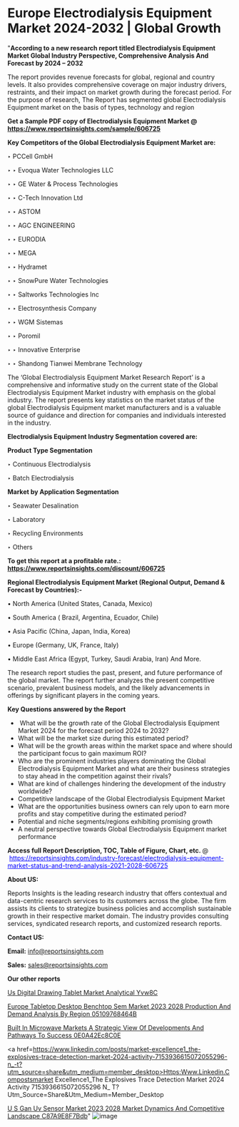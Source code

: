 # Europe Electrodialysis Equipment Market 2024-2032 | Global Growth

"<strong>According to a new research report titled Electrodialysis Equipment Market Global Industry Perspective, Comprehensive Analysis And Forecast by 2024 – 2032</strong>

The report provides revenue forecasts for global, regional and country levels. It also provides comprehensive coverage on major industry drivers, restraints, and their impact on market growth during the forecast period. For the purpose of research, The Report has segmented global Electrodialysis Equipment market on the basis of types, technology and region

<strong>Get a Sample PDF copy of Electrodialysis Equipment Market </strong><strong>@<a href=https://www.reportsinsights.com/sample/606725 style=color:#0000ff;> https://www.reportsinsights.com/sample/606725</a></strong></font>

<strong>Key Competitors of the Global Electrodialysis Equipment Market are:</strong>

‣ PCCell GmbH

‣ 
‣ Evoqua Water Technologies LLC

‣ 
‣ GE Water & Process Technologies

‣ 
‣ C-Tech Innovation Ltd

‣ 
‣ ASTOM

‣ 
‣ AGC ENGINEERING

‣ 
‣ EURODIA

‣ 
‣ MEGA

‣ 
‣ Hydramet

‣ 
‣ SnowPure Water Technologies

‣ 
‣ Saltworks Technologies Inc

‣ 
‣ Electrosynthesis Company

‣ 
‣ WGM Sistemas

‣ 
‣ Poromil

‣ 
‣ Innovative Enterprise

‣ 
‣ Shandong Tianwei Membrane Technology

The ‘Global Electrodialysis Equipment Market Research Report’ is a comprehensive and informative study on the current state of the Global Electrodialysis Equipment Market industry with emphasis on the global industry. The report presents key statistics on the market status of the global Electrodialysis Equipment market manufacturers and is a valuable source of guidance and direction for companies and individuals interested in the industry.

<strong>Electrodialysis Equipment Industry Segmentation covered are:</strong>

<strong>Product Type Segmentation</strong>

‣    Continuous Electrodialysis

‣ Batch Electrodialysis

<strong>Market by Application Segmentation</strong>

‣   Seawater Desalination

‣ Laboratory

‣ Recycling Environments

‣ Others

<strong>To get this report at a profitable rate.: <a href=https://www.reportsinsights.com/discount/606725 style=color:#0000ff;>https://www.reportsinsights.com/discount/606725</a></strong></font>

<strong>Regional Electrodialysis Equipment Market (Regional Output, Demand &amp; Forecast by Countries):-</strong>

• North America (United States, Canada, Mexico)

• South America ( Brazil, Argentina, Ecuador, Chile)

• Asia Pacific (China, Japan, India, Korea)

• Europe (Germany, UK, France, Italy)

• Middle East Africa (Egypt, Turkey, Saudi Arabia, Iran) And More.

The research report studies the past, present, and future performance of the global market. The report further analyzes the present competitive scenario, prevalent business models, and the likely advancements in offerings by significant players in the coming years.

<strong>Key Questions answered by the Report</strong>
<ul>
  <li> What will be the growth rate of the Global Electrodialysis Equipment Market 2024 for the forecast period 2024 to 2032?</li>
  <li>What will be the market size during this estimated period?</li>
  <li>What will be the growth areas within the market space and where should the participant focus to gain maximum ROI?</li>
  <li>Who are the prominent industries players dominating the Global Electrodialysis Equipment Market and what are their business strategies to stay ahead in the competition against their rivals?</li>
  <li>What are kind of challenges hindering the development of the industry worldwide?</li>
  <li>Competitive landscape of the Global Electrodialysis Equipment Market</li>
  <li>What are the opportunities business owners can rely upon to earn more profits and stay competitive during the estimated period?</li>
  <li>Potential and niche segments/regions exhibiting promising growth</li>
  <li>A neutral perspective towards Global Electrodialysis Equipment market performance</li>
</ul>
<strong>Access full Report Description, TOC, Table of Figure, Chart, etc. </strong>@  <a href=https://reportsinsights.com/industry-forecast/electrodialysis-equipment-market-status-and-trend-analysis-2021-2028-606725 style=color:#0000ff;>https://reportsinsights.com/industry-forecast/electrodialysis-equipment-market-status-and-trend-analysis-2021-2028-606725</a></font>

<strong><strong>About US</strong>:</strong>

Reports Insights is the leading research industry that offers contextual and data-centric research services to its customers across the globe. The firm assists its clients to strategize business policies and accomplish sustainable growth in their respective market domain. The industry provides consulting services, syndicated research reports, and customized research reports.

<strong>Contact US:</strong>

<p class=""""><b>Email:</b> <a href=mailto:info@reportsinsights.com>info@reportsinsights.com</a></p>
<p class=""""><b>Sales:</b> <a href=mailto:sales@reportsinsights.com>sales@reportsinsights.com</a></p>

<strong>Our other reports</strong>

<a href=https://www.linkedin.com/pulse/us-digital-drawing-tablet-market-analytical-yvw8c/>Us Digital Drawing Tablet Market Analytical Yvw8C</a>

<a href=https://medium.com/@shreyaw909/europe-tabletop-desktop-benchtop-sem-market-2023-2028-production-and-demand-analysis-by-region-05109768464b>Europe Tabletop Desktop Benchtop Sem Market 2023 2028 Production And Demand Analysis By Region 05109768464B</a>

<a href=https://medium.com/@reportsinsights.aj/built-in-microwave-markets-a-strategic-view-of-developments-and-pathways-to-success-0e0a42ec8c0e>Built In Microwave Markets A Strategic View Of Developments And Pathways To Success 0E0A42Ec8C0E</a>

<a href=https://www.linkedin.com/posts/market-excellence1_the-explosives-trace-detection-market-2024-activity-7153936615072055296-n_-t?utm_source=share&utm_medium=member_desktop>Https:Www.Linkedin.Compostsmarket Excellence1_The Explosives Trace Detection Market 2024 Activity 7153936615072055296 N_ T?Utm_Source=Share&Utm_Medium=Member_Desktop</a>

<a href=https://medium.com/@reportsinsights23/u-s-gan-uv-sensor-market-2023-2028-market-dynamics-and-competitive-landscape-c87a9e8f7bdb>U S Gan Uv Sensor Market 2023 2028 Market Dynamics And Competitive Landscape C87A9E8F7Bdb</a>"
![image](https://github.com/Jaayaachit/RIGlobal/assets/158452289/517e788e-0749-4791-92ab-cd654dc52dd8)
